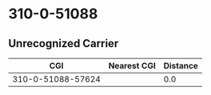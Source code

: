 # 310-0-51088
## Unrecognized Carrier


| CGI | Nearest CGI | Distance |
|-----|-------------|----------|
| 310-0-51088-57624 |  | 0.0 |
